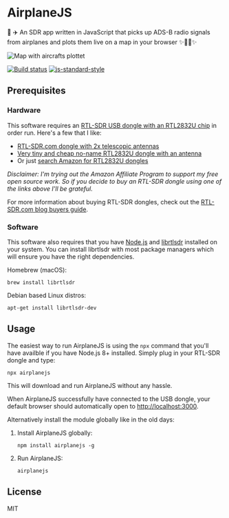 # AirplaneJS

📡 ✈️ An SDR app written in JavaScript that picks up ADS-B radio signals from airplanes and plots them live on a map in your browser ✨🐢🚀✨

![Map with aircrafts plottet](https://user-images.githubusercontent.com/10602/33808194-7cca8eda-dde2-11e7-8542-e09d9e600791.png)

[![Build status](https://travis-ci.org/watson/airplanejs.svg?branch=master)](https://travis-ci.org/watson/airplanejs)
[![js-standard-style](https://img.shields.io/badge/code%20style-standard-brightgreen.svg?style=flat)](https://github.com/feross/standard)

## Prerequisites

### Hardware

This software requires an [RTL-SDR USB dongle with an RTL2832U
chip][az-search] in order run. Here's a few that I like:

- [RTL-SDR.com dongle with 2x telescopic antennas][az-d1]
- [Very tiny and cheap no-name RTL2832U dongle with an antenna][az-d2]
- Or just [search Amazon for RTL2832U dongles][az-search]

*Disclaimer: I'm trying out the Amazon Affiliate Program to support my
free open source work. So if you decide to buy an RTL-SDR dongle using
one of the links above I'll be grateful.*

For more information about buying RTL-SDR dongles, check out the
[RTL-SDR.com blog buyers
guide](https://www.rtl-sdr.com/buy-rtl-sdr-dvb-t-dongles/).

### Software

This software also requires that you have [Node.js](https://nodejs.org)
and [librtlsdr](https://github.com/steve-m/librtlsdr) installed on your
system. You can install librtlsdr with most package managers which will
ensure you have the right dependencies.

Homebrew (macOS):

```
brew install librtlsdr
```

Debian based Linux distros:

```
apt-get install librtlsdr-dev
```

## Usage

The easiest way to run AirplaneJS is using the `npx` command that you'll
have availble if you have Node.js 8+ installed. Simply plug in your
RTL-SDR dongle and type:

```
npx airplanejs
```

This will download and run AirplaneJS without any hassle.

When AirplaneJS successfully have connected to the USB dongle, your
default browser should automatically open to
[http://localhost:3000](http://localhost:3000).

Alternatively install the module globally like in the old days:

1. Install AirplaneJS globally:
   ```
   npm install airplanejs -g
   ```
1. Run AirplaneJS:
   ```
   airplanejs
   ```

## License

MIT

[az-search]: https://www.amazon.com/gp/search/ref=as_li_qf_sp_sr_tl?ie=UTF8&tag=wa7son-20&keywords=RTL2832U&index=aps&camp=1789&creative=9325&linkCode=ur2&linkId=90c68a1417396c5538f5f30ca8ff74d0
[az-d1]: https://www.amazon.com/gp/product/B011HVUEME/ref=as_li_tl?ie=UTF8&camp=1789&creative=9325&creativeASIN=B011HVUEME&linkCode=as2&tag=wa7son-20&linkId=ae47931667148dc42699cd9c9705422e
[az-d2]: https://www.amazon.com/gp/product/B076H4MQBQ/ref=as_li_tl?ie=UTF8&camp=1789&creative=9325&creativeASIN=B076H4MQBQ&linkCode=as2&tag=wa7son-20&linkId=54c7091aa09eb38e512351437cdf43b8

